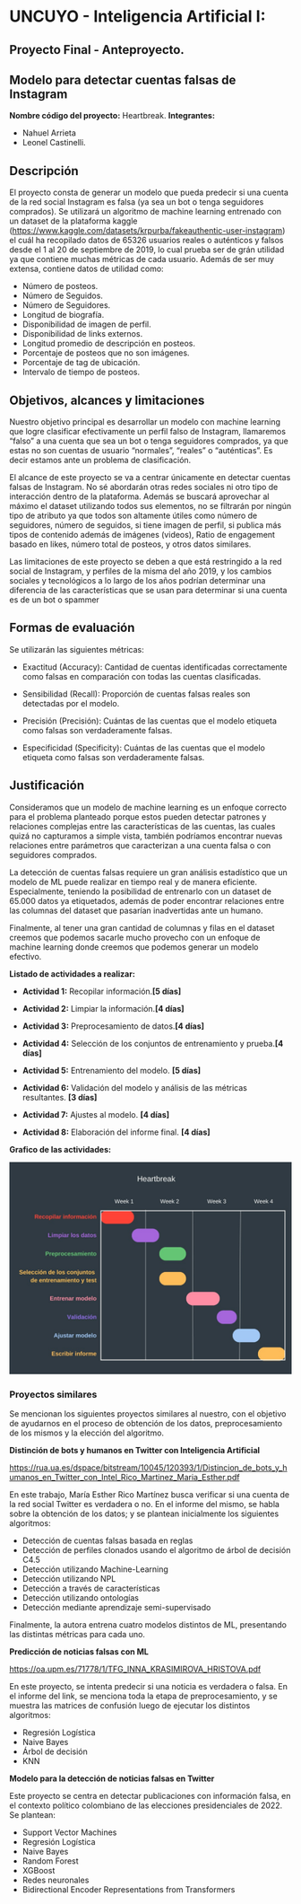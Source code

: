 # UNCUYO - Inteligencia Artificial I:
## Proyecto Final - Anteproyecto.

## Modelo para detectar cuentas falsas de Instagram

**Nombre código del proyecto:** Heartbreak.
**Integrantes:** 
  - Nahuel Arrieta
  - Leonel Castinelli.

## Descripción

El proyecto consta  de generar un modelo que pueda predecir si una cuenta de la red social Instagram es falsa (ya sea un bot o tenga seguidores comprados). Se utilizará un algoritmo de machine learning entrenado con un dataset de la plataforma kaggle (https://www.kaggle.com/datasets/krpurba/fakeauthentic-user-instagram) el cuál ha recopilado datos de 65326 usuarios reales o auténticos y falsos desde el 1 al 20 de septiembre de 2019, lo cual prueba ser de grán utilidad ya que contiene muchas métricas de cada usuario. Además de ser muy extensa, contiene datos de utilidad como: 
- Número de posteos.
- Número de Seguidos.
- Número de Seguidores.
- Longitud de biografía.
- Disponibilidad de imagen de perfil.
- Disponibilidad de links externos.
- Longitud promedio de descripción en posteos.
- Porcentaje de posteos que no son imágenes.
- Porcentaje de tag de ubicación.
- Intervalo de tiempo de posteos.

## Objetivos, alcances y limitaciones

Nuestro  objetivo principal es desarrollar un modelo con machine learning que logre clasificar efectivamente un perfil falso de Instagram, llamaremos “falso” a una cuenta que sea un bot o tenga seguidores comprados, ya que estas no son cuentas de usuario “normales”, “reales” o “auténticas”. Es decir estamos ante un problema de clasificación.
	
El alcance de este proyecto se va a centrar únicamente en detectar cuentas falsas de Instagram. No sé abordarán otras redes sociales ni otro tipo de interacción dentro de la plataforma. Además se buscará aprovechar al máximo el dataset utilizando todos sus elementos, no se filtrarán por ningún tipo de atributo ya que todos son altamente útiles como número de seguidores, número de seguidos, si tiene imagen de perfil, si publica más tipos de contenido además de imágenes (videos), Ratio de engagement basado en likes, número total de posteos, y otros datos similares. 
	
Las limitaciones de este proyecto se deben a que está restringido a la red social de Instagram, y perfiles de la misma del año 2019, y los cambios sociales y tecnológicos a lo largo de los años podrían determinar una diferencia de las características que se usan para determinar si una cuenta es de un bot o spammer


## Formas de evaluación

Se utilizarán las siguientes métricas:

- Exactitud (Accuracy): Cantidad de cuentas identificadas correctamente como falsas en comparación con todas las cuentas clasificadas.

- Sensibilidad (Recall): Proporción de cuentas falsas reales son detectadas por el modelo.

- Precisión (Precisión): Cuántas de las cuentas que el modelo etiqueta como falsas son verdaderamente falsas.

- Especificidad (Specificity): Cuántas de las cuentas que el modelo etiqueta como falsas son verdaderamente falsas.

## Justificación

Consideramos que un modelo de machine learning es un enfoque correcto para el problema planteado porque estos pueden detectar patrones y relaciones complejas entre las características de las cuentas, las cuales quizá no capturamos a simple vista, también podríamos encontrar nuevas relaciones entre parámetros que caracterizan a una cuenta falsa o con seguidores comprados.

La detección de cuentas falsas requiere un gran análisis estadístico que un modelo de ML puede realizar en tiempo real y de manera eficiente. Especialmente, teniendo la posibilidad de entrenarlo con un dataset de 65.000 datos ya etiquetados, además de poder encontrar relaciones entre las columnas del dataset que pasarían inadvertidas ante un humano.

Finalmente, al tener una gran cantidad de columnas y filas en el dataset creemos que podemos sacarle mucho provecho con un enfoque de machine learning donde creemos que podemos generar un modelo efectivo.

**Listado de actividades a realizar:**

- **Actividad 1:** Recopilar información.**[5 días]**

- **Actividad 2:** Limpiar la información.**[4 días]**

- **Actividad 3:** Preprocesamiento de datos.**[4 días]**

- **Actividad 4:** Selección de los conjuntos de entrenamiento y prueba.**[4 días]**

- **Actividad 5:** Entrenamiento del modelo. **[5 días]**

- **Actividad 6:** Validación del modelo y análisis de las métricas resultantes. **[3 días]** 

- **Actividad 7:** Ajustes al modelo. **[4 días]**

- **Actividad 8:** Elaboración del informe final. **[4 días]**

**Grafico de las actividades:**

![](gantt_heartbreak.jpg)

### Proyectos similares

Se mencionan los siguientes proyectos similares al nuestro, con el objetivo de ayudarnos en el proceso de obtención de los datos, preprocesamiento de los mismos y la elección del algoritmo.

**Distinción de bots y humanos en Twitter con Inteligencia Artificial**

https://rua.ua.es/dspace/bitstream/10045/120393/1/Distincion_de_bots_y_humanos_en_Twitter_con_Intel_Rico_Martinez_Maria_Esther.pdf 

En este trabajo, María Esther Rico Martínez busca verificar si una cuenta de la red social Twitter es verdadera o no. 
En el informe del mismo, se habla sobre la obtención de los datos; y se plantean inicialmente los siguientes algoritmos:

- Detección de cuentas falsas basada en reglas
- Detección de perfiles clonados usando el algoritmo de árbol de decisión C4.5
- Detección utilizando Machine-Learning
- Detección utilizando NPL
- Detección a través de características
- Detección utilizando ontologías
- Detección mediante aprendizaje semi-supervisado

Finalmente, la autora entrena cuatro modelos distintos de ML, presentando las distintas métricas para cada uno.

**Predicción de noticias falsas con ML**

https://oa.upm.es/71778/1/TFG_INNA_KRASIMIROVA_HRISTOVA.pdf

En este proyecto, se intenta predecir si una noticia es verdadera o falsa.
En el informe del link, se menciona toda la etapa de preprocesamiento, y se muestra las matrices de confusión luego de ejecutar los distintos algoritmos:

- Regresión Logística
- Naive Bayes
- Árbol de decisión
- KNN

**Modelo para la detección de noticias falsas en Twitter**

Este proyecto se centra en detectar publicaciones con información falsa, en el contexto político colombiano de las elecciones presidenciales de 2022. Se plantean:

- Support Vector Machines
- Regresión Logística
- Naive Bayes
- Random Forest
- XGBoost
- Redes neuronales
- Bidirectional Encoder Representations from Transformers




